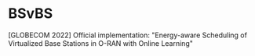 # BSvBS
[GLOBECOM 2022] Official implementation: "Energy-aware Scheduling of Virtualized Base Stations in O-RAN with Online Learning"
